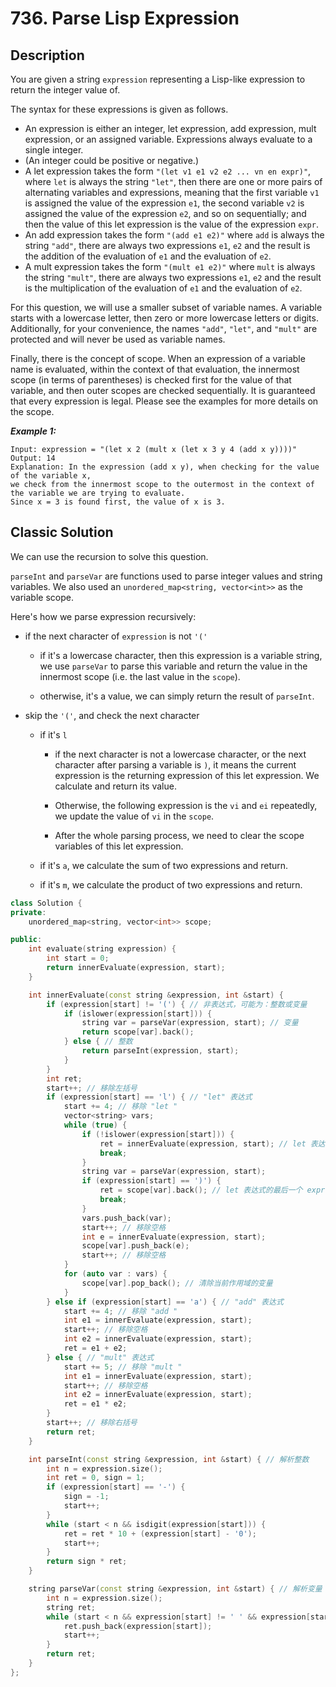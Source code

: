 # 736. Parse Lisp Expression

## Description

You are given a string `expression` representing a Lisp-like expression to return the integer value of.

The syntax for these expressions is given as follows.

- An expression is either an integer, let expression, add expression, mult expression, or an assigned variable. Expressions always evaluate to a single integer.
- (An integer could be positive or negative.)
- A let expression takes the form `"(let v1 e1 v2 e2 ... vn en expr)"`, where `let` is always the string `"let"`, then there are one or more pairs of alternating variables and expressions, meaning that the first variable `v1` is assigned the value of the expression `e1`, the second variable `v2` is assigned the value of the expression `e2`, and so on sequentially; and then the value of this let expression is the value of the expression `expr`.
- An add expression takes the form `"(add e1 e2)"` where `add` is always the string `"add"`, there are always two expressions `e1`, `e2` and the result is the addition of the evaluation of `e1` and the evaluation of `e2`.
- A mult expression takes the form `"(mult e1 e2)"` where `mult` is always the string `"mult"`, there are always two expressions `e1`, `e2` and the result is the multiplication of the evaluation of `e1` and the evaluation of `e2`.

For this question, we will use a smaller subset of variable names. A variable starts with a lowercase letter, then zero or more lowercase letters or digits. Additionally, for your convenience, the names `"add"`, `"let"`, and `"mult"` are protected and will never be used as variable names.

Finally, there is the concept of scope. When an expression of a variable name is evaluated, within the context of that evaluation, the innermost scope (in terms of parentheses) is checked first for the value of that variable, and then outer scopes are checked sequentially. It is guaranteed that every expression is legal. Please see the examples for more details on the scope.
 

***Example 1:***
```
Input: expression = "(let x 2 (mult x (let x 3 y 4 (add x y))))"
Output: 14
Explanation: In the expression (add x y), when checking for the value of the variable x,
we check from the innermost scope to the outermost in the context of the variable we are trying to evaluate.
Since x = 3 is found first, the value of x is 3.
```

## Classic Solution

We can use the recursion to solve this question.

`parseInt` and `parseVar` are functions used to parse integer values and string variables. We also used an `unordered_map<string, vector<int>>` as the variable scope.

Here's how we parse expression recursively:

- if the next character of `expression` is not `'('`

    - if it's a lowercase character, then this expression is a variable string, we use `parseVar` to parse this variable and return the value in the innermost scope (i.e. the last value in the `scope`).

    - otherwise, it's a value, we can simply return the result of `parseInt`.

- skip the `'('`, and check the next character

    - if it's `l`
        - if the next character is not a lowercase character, or the next character after parsing a variable is `)`, it means the current expression is the returning expression of this let expression. We calculate and return its value.

        - Otherwise, the following expression is the `vi` and `ei` repeatedly, we update the value of `vi` in the `scope`.

        - After the whole parsing process, we need to clear the scope variables of this let expression.

    - if it's `a`, we calculate the sum of two expressions and return.

    - if it's `m`, we calculate the product of two expressions and return.

```C++
class Solution {
private:
    unordered_map<string, vector<int>> scope;

public:
    int evaluate(string expression) {
        int start = 0;
        return innerEvaluate(expression, start);
    }

    int innerEvaluate(const string &expression, int &start) {
        if (expression[start] != '(') { // 非表达式，可能为：整数或变量
            if (islower(expression[start])) {
                string var = parseVar(expression, start); // 变量
                return scope[var].back();
            } else { // 整数
                return parseInt(expression, start);
            }
        }
        int ret;
        start++; // 移除左括号
        if (expression[start] == 'l') { // "let" 表达式
            start += 4; // 移除 "let "
            vector<string> vars;
            while (true) {
                if (!islower(expression[start])) {
                    ret = innerEvaluate(expression, start); // let 表达式的最后一个 expr 表达式的值
                    break;
                }
                string var = parseVar(expression, start);
                if (expression[start] == ')') {
                    ret = scope[var].back(); // let 表达式的最后一个 expr 表达式的值
                    break;
                }
                vars.push_back(var);
                start++; // 移除空格
                int e = innerEvaluate(expression, start);
                scope[var].push_back(e);
                start++; // 移除空格
            }
            for (auto var : vars) {
                scope[var].pop_back(); // 清除当前作用域的变量
            }
        } else if (expression[start] == 'a') { // "add" 表达式
            start += 4; // 移除 "add "
            int e1 = innerEvaluate(expression, start);
            start++; // 移除空格
            int e2 = innerEvaluate(expression, start);
            ret = e1 + e2;
        } else { // "mult" 表达式
            start += 5; // 移除 "mult "
            int e1 = innerEvaluate(expression, start);
            start++; // 移除空格
            int e2 = innerEvaluate(expression, start);
            ret = e1 * e2;
        }
        start++; // 移除右括号
        return ret;
    }

    int parseInt(const string &expression, int &start) { // 解析整数
        int n = expression.size();
        int ret = 0, sign = 1;
        if (expression[start] == '-') {
            sign = -1;
            start++;
        }
        while (start < n && isdigit(expression[start])) {
            ret = ret * 10 + (expression[start] - '0');
            start++;
        }
        return sign * ret;
    }

    string parseVar(const string &expression, int &start) { // 解析变量
        int n = expression.size();
        string ret;
        while (start < n && expression[start] != ' ' && expression[start] != ')') {
            ret.push_back(expression[start]);
            start++;
        }
        return ret;
    }
};
```